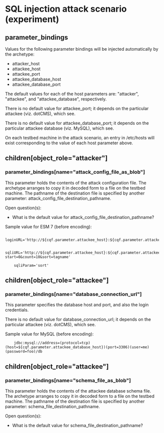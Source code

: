 # SQL injection attack scenario (experiment)

## parameter_bindings

Values for the following parameter bindings will be injected automatically by the archetype:
- attacker_host
- attackee_host
- attackee_port
- attackee_database_host
- attackee_database_port

The default values for each of the host parameters are: 
"attacker", "attackee", and "attackee_database", respectively. 

There is no default value for attackee_port;
it depends on the particular attackee (viz. dotCMS), which see.

There is no default value for attackee_database_port;
it depends on the particular attackee database (viz. MySQL), which see.

On each testbed machine in the attack scenario, an entry in /etc/hosts will exist
corresponding to the value of each host parameter above. 

## children[object_role="attacker"]

### parameter_bindings[name="attack_config_file_as_blob"]

This parameter holds the contents of the attack configuration file.
The archetype arranges to copy it in decoded form to a file on the testbed machine.
The pathname of the destination file is specified by another parameter:
attack_config_file_destination_pathname.

Open question(s):
- What is the default value for attack_config_file_destination_pathname?

Sample value for ESM 7 (before encoding):
```
	loginURL='http://${cqf.parameter.attackee_host}:${cqf.parameter.attackee_port}/admin'
	
	sqliURL='http://${cqf.parameter.attackee_host}:${cqf.parameter.attackee_port}/JSONTags?start=0&count=10&sort=tagname'
	
	sqliParam='sort'
```

## children[object_role="attackee"]

### parameter_bindings[name="database_connection_url"]

This parameter specifies the database host and port, and also the login credentials.

There is no default value for database_connection_url; it depends on the particular attackee (viz. dotCMS), which see.

Sample value for MySQL (before encoding):
```
	jdbc:mysql://address=(protocol=tcp)(host=${cqf.parameter.attackee_database_host})(port=3306)(user=me)(password=foo)/db
```
## children[object_role="attackee"]

### parameter_bindings[name="schema_file_as_blob"]

This parameter holds the contents of the attackee database schema file.
The archetype arranges to copy it in decoded form to a file on the testbed machine.
The pathname of the destination file is specified by another parameter:
schema_file_destination_pathname.

Open question(s):
- What is the default value for schema_file_destination_pathname?
